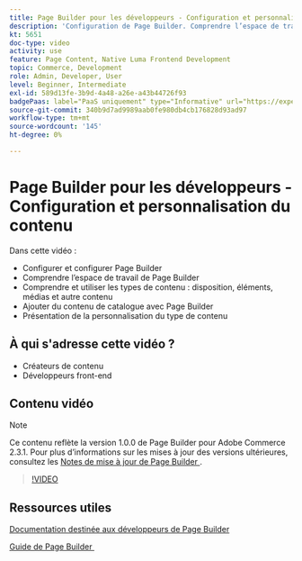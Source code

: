```yaml
---
title: Page Builder pour les développeurs - Configuration et personnalisation du contenu
description: 'Configuration de Page Builder​. Comprendre l’espace de travail de Page Builder​. Comprendre et utiliser les types de contenu : disposition, éléments, médias et autre contenu​. Ajoutez du contenu Catalogue avec Page Builder.'
kt: 5651
doc-type: video
activity: use
feature: Page Content, Native Luma Frontend Development
topic: Commerce, Development
role: Admin, Developer, User
level: Beginner, Intermediate
exl-id: 589d13fe-3b9d-4a48-a26e-a43b44726f93
badgePaas: label="PaaS uniquement" type="Informative" url="https://experienceleague.adobe.com/fr/docs/commerce/user-guides/product-solutions" tooltip="S’applique uniquement aux projets Adobe Commerce on Cloud (infrastructure PaaS gérée par Adobe) et aux projets On-premise."
source-git-commit: 340b9d7ad9989aab0fe980db4cb176828d93ad97
workflow-type: tm+mt
source-wordcount: '145'
ht-degree: 0%

---
```


# Page Builder pour les développeurs - Configuration et personnalisation du contenu

Dans cette vidéo :

- Configurer et configurer Page Builder&#x200B;
- Comprendre l’espace de travail de Page Builder&#x200B;
- Comprendre et utiliser les types de contenu : disposition, éléments, médias et autre contenu&#x200B;
- Ajouter du contenu de catalogue avec Page Builder
- Présentation de la personnalisation du type de contenu

## À qui s&#39;adresse cette vidéo ?

- Créateurs de contenu
- Développeurs front-end

## Contenu vidéo

>[!NOTE]
>
>Ce contenu reflète la version 1.0.0 de Page Builder pour Adobe Commerce 2.3.1. Pour plus d’informations sur les mises à jour des versions ultérieures, consultez les [&#x200B; Notes de mise à jour de Page Builder &#x200B;](https://experienceleague.adobe.com/docs/commerce-admin/page-builder/release-notes.html?lang=fr).

>[!VIDEO](https://video.tv.adobe.com/v/3430914?quality=12&learn=on&captions=fre_fr)

## Ressources utiles

[Documentation destinée aux développeurs de Page Builder](https://developer.adobe.com/commerce/frontend-core/page-builder/)

[&#x200B; Guide de Page Builder &#x200B;](https://experienceleague.adobe.com/docs/commerce-admin/page-builder/introduction.html?lang=fr)
